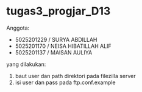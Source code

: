 # tugas3_progjar_D13

Anggota:
- 5025201229 / SURYA ABDILLAH
- 5025201170 / NEISA HIBATILLAH ALIF
- 5025201137 / MAISAN AULIYA

yang dilakukan:
1. baut user dan path direktori pada filezilla server
2. isi user dan pass pada ftp.conf.example
